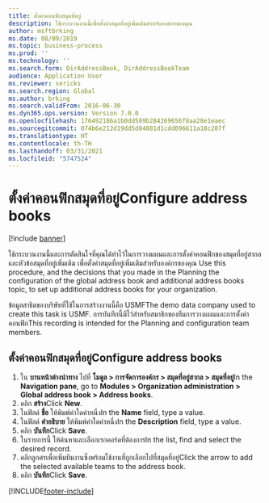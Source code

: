 ```yaml
---
title: ตั้งค่าคอนฟิกสมุดที่อยู่
description: ใช้กระบวนงานนี้เพื่อตั้งค่าสมุดที่อยู่เพิ่มเติมสำหรับองค์กรของคุณ
author: msftbrking
ms.date: 08/09/2019
ms.topic: business-process
ms.prod: ''
ms.technology: ''
ms.search.form: DirAddressBook, DirAddressBookTeam
audience: Application User
ms.reviewer: sericks
ms.search.region: Global
ms.author: brking
ms.search.validFrom: 2016-06-30
ms.dyn365.ops.version: Version 7.0.0
ms.openlocfilehash: 176492186a1b0dd589b284269656f8aa28e1eaec
ms.sourcegitcommit: 074b6e212d19dd5d84881d1cdd096611a18c207f
ms.translationtype: HT
ms.contentlocale: th-TH
ms.lasthandoff: 03/31/2021
ms.locfileid: "5747524"
---
```

# <a name="configure-address-books"></a><span data-ttu-id="da170-103">ตั้งค่าคอนฟิกสมุดที่อยู่</span><span class="sxs-lookup"><span data-stu-id="da170-103">Configure address books</span></span>

[!include [banner](../../includes/banner.md)]

<span data-ttu-id="da170-104">ใช้กระบวนงานนี้และการตัดสินใจที่คุณได้ทำไว้ในการวางแผนและการตั้งค่าคอนฟิกของสมุดที่อยู่สากลและหัวข้อสมุดที่อยู่เพิ่มเติม เพื่อตั้งค่าสมุดที่อยู่เพิ่มเติมสำหรับองค์กรของคุณ </span><span class="sxs-lookup"><span data-stu-id="da170-104">Use this procedure, and the decisions that you made in the Planning the configuration of the global address book and additional address books topic, to set up additional address books for your organization.</span></span>

<span data-ttu-id="da170-105">ข้อมูลสาธิตของบริษัทที่ใช้ในการสร้างงานนี้คือ USMF</span><span class="sxs-lookup"><span data-stu-id="da170-105">The demo data company used to create this task is USMF.</span></span> <span data-ttu-id="da170-106">การบันทึกนี้มีไว้สำหรับสมาชิกของทีมการวางแผนและการตั้งค่าคอนฟิก</span><span class="sxs-lookup"><span data-stu-id="da170-106">This recording is intended for the Planning and configuration team members.</span></span>


## <a name="configure-address-books"></a><span data-ttu-id="da170-107">ตั้งค่าคอนฟิกสมุดที่อยู่</span><span class="sxs-lookup"><span data-stu-id="da170-107">Configure address books</span></span>
1. <span data-ttu-id="da170-108">ใน **บานหน้าต่างนำทาง** ไปที่ **โมดูล > การจัดการองค์กร > สมุดที่อยู่สากล > สมุดที่อยู่**</span><span class="sxs-lookup"><span data-stu-id="da170-108">In the **Navigation pane**, go to **Modules > Organization administration > Global address book > Address books**.</span></span>
2. <span data-ttu-id="da170-109">คลิก **สร้าง**</span><span class="sxs-lookup"><span data-stu-id="da170-109">Click **New**.</span></span>
3. <span data-ttu-id="da170-110">ในฟิลด์ **ชื่อ** ให้พิมพ์ค่าใดค่าหนึ่ง</span><span class="sxs-lookup"><span data-stu-id="da170-110">In the **Name** field, type a value.</span></span>
4. <span data-ttu-id="da170-111">ในฟิลด์ **คำอธิบาย** ให้พิมพ์ค่าใดค่าหนึ่ง</span><span class="sxs-lookup"><span data-stu-id="da170-111">In the **Description** field, type a value.</span></span>
5. <span data-ttu-id="da170-112">คลิก **บันทึก**</span><span class="sxs-lookup"><span data-stu-id="da170-112">Click **Save**.</span></span>
6. <span data-ttu-id="da170-113">ในรายการนี้ ให้ค้นหาและเลือกเรกคอร์ดที่ต้องการ</span><span class="sxs-lookup"><span data-stu-id="da170-113">In the list, find and select the desired record.</span></span>
7. <span data-ttu-id="da170-114">คลิกลูกศรเพื่อเพิ่มทีมงานซึ่งพร้อมใช้งานที่ถูกเลือกไปที่สมุดที่อยู่</span><span class="sxs-lookup"><span data-stu-id="da170-114">Click the arrow to add the selected available teams to the address book.</span></span>
8. <span data-ttu-id="da170-115">คลิก **บันทึก**</span><span class="sxs-lookup"><span data-stu-id="da170-115">Click **Save**.</span></span>



[!INCLUDE[footer-include](../../../../includes/footer-banner.md)]